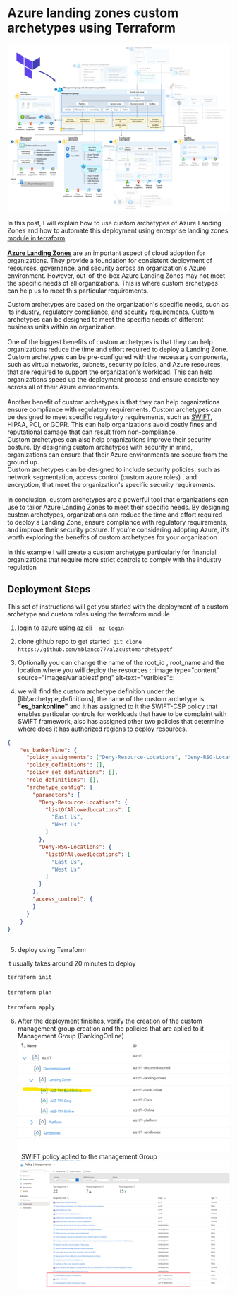 # Azure landing zones custom archetypes using Terraform
![alz img](images/alz-tf-module-overview.png)

In this post, I will explain how to use custom archetypes of Azure Landing Zones and how to automate this deployment using enterprise landing zones [module in terraform](https://registry.terraform.io/modules/Azure/caf-enterprise-scale/azurerm/latest)&nbsp;  
&nbsp;  
**[Azure Landing Zones](https://learn.microsoft.com/en-us/azure/cloud-adoption-framework/ready/landing-zone/)** are an important aspect of cloud adoption for organizations. They provide a foundation for consistent deployment of resources, governance, and security across an organization's Azure environment. However, out-of-the-box Azure Landing Zones may not meet the specific needs of all organizations. This is where custom archetypes can help us to meet this particular requirements.  
   
Custom archetypes are based on the organization's specific needs, such as its industry, regulatory compliance, and security requirements. Custom archetypes can be designed to meet the specific needs of different business units within an organization.&nbsp;  
&nbsp;  
One of the biggest benefits of custom archetypes is that they can help organizations reduce the time and effort required to deploy a Landing Zone. Custom archetypes can be pre-configured with the necessary components, such as virtual networks, subnets, security policies, and Azure resources, that are required to support the organization's workload. This can help organizations speed up the deployment process and ensure consistency across all of their Azure environments.&nbsp;  
&nbsp;  
Another benefit of custom archetypes is that they can help organizations ensure compliance with regulatory requirements. Custom archetypes can be designed to meet specific regulatory requirements, such as [SWIFT](https://www.swift.com/myswift/customer-security-programme-csp/security-controls), HIPAA, PCI, or GDPR. This can help organizations avoid costly fines and reputational damage that can result from non-compliance.  
Custom archetypes can also help organizations improve their security posture. By designing custom archetypes with security in mind, organizations can ensure that their Azure environments are secure from the ground up.  
Custom archetypes can be designed to include security policies, such as network segmentation, access control (custom azure roles) , and encryption, that meet the organization's specific security requirements.&nbsp;  
&nbsp;  
In conclusion, custom archetypes are a powerful tool that organizations can use to tailor Azure Landing Zones to meet their specific needs. By designing custom archetypes, organizations can reduce the time and effort required to deploy a Landing Zone, ensure compliance with regulatory requirements, and improve their security posture. If you're considering adopting Azure, it's worth exploring the benefits of custom archetypes for your organization&nbsp;  
&nbsp;  
In this example I will create a custom archetype particularly for financial organizations that require more strict controls to comply with the industry regulation

## Deployment Steps
This set of instructions will get you started with the deployment of a custom archetype and custom roles using the terraform module

1. login to azure using [az cli](https://aka.ms/installazurecliwindows)&nbsp;
&nbsp;
``az login``

2. clone github repo to get started&nbsp; 
``git clone https://github.com/mblanco77/alzcustomarchetypetf``
 
3. Optionally you can change the name of the root_id , root_name and the location where you will deploy the resources 
:::image type="content" source="images/variablestf.png" alt-text="varibles":::

4. we will find the custom archetype definition under the [lib\archetype_definitions],
the name of the custom archetype is **"es_bankonline"** and it has assigned to it the SWIFT-CSP policy that enables particular controls for workloads that have to be complaint with SWIFT framework, also has assigned other two policies that determine where does it has authorized regions to deploy resources.

```json
{
    "es_bankonline": {
      "policy_assignments": ["Deny-Resource-Locations", "Deny-RSG-Locations","SWIFT-CSP-CSCF"],
      "policy_definitions": [],
      "policy_set_definitions": [],
      "role_definitions": [],
      "archetype_config": {
        "parameters": {
          "Deny-Resource-Locations": {
            "listOfAllowedLocations": [
              "East Us",
              "West Us"
            ]
          },
          "Deny-RSG-Locations": {
            "listOfAllowedLocations": [
              "East Us",
              "West Us"
            ]
          }      
        },
        "access_control": {
        }
      }
    }
}
  
```

5. deploy using Terraform&nbsp;

it usually takes around 20 minutes to deploy

```bash
terraform init

terraform plan

terraform apply
```

6. After the deployment finishes, verify the creation of the custom management group creation
and the policies that are aplied to it&nbsp;
&nbsp;
Management Group (BankingOnline)
![management groups](images/managementgroupsfinal.png)
&nbsp;
SWIFT policy aplied to the management Group
![policy assignment](images/policyassignment.png)
